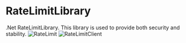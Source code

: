 # RateLimitLibrary
.Net RateLimitLibrary. This library is used to provide both security and stability.
![RateLimit](https://user-images.githubusercontent.com/78691441/197292724-a0cdba7c-abfe-4279-9bb4-ee7ba8016484.png)
![RateLimitClient](https://user-images.githubusercontent.com/78691441/197292728-9fec0c7e-4d5f-4286-81c7-bd30e0b0647a.png)
